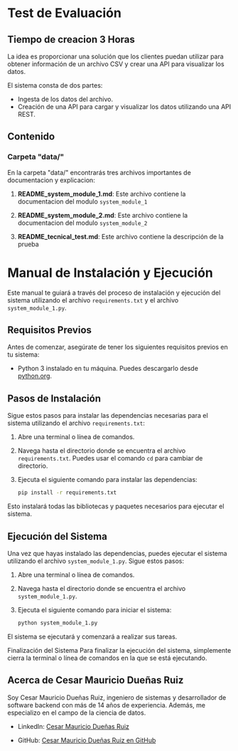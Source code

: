# Test de Evaluación 
## Tiempo de creacion 3 Horas
La idea es proporcionar una solución que los clientes puedan utilizar para obtener información de un archivo CSV y crear una API para visualizar los datos.

El sistema consta de dos partes:

- Ingesta de los datos del archivo.
- Creación de una API para cargar y visualizar los datos utilizando una API REST.

## Contenido

### Carpeta "data/"

En la carpeta "data/" encontrarás tres archivos importantes de documentacion y explicacion:

1. **README_system_module_1.md**: Este archivo contiene la documentacion del modulo `system_module_1`

2. **README_system_module_2.md**: Este archivo contiene la documentacion del modulo `system_module_2`

3. **README_tecnical_test.md**: Este archivo contiene la descripción de la prueba 


# Manual de Instalación y Ejecución

Este manual te guiará a través del proceso de instalación y ejecución del sistema utilizando el archivo `requirements.txt` y el archivo `system_module_1.py`.

## Requisitos Previos

Antes de comenzar, asegúrate de tener los siguientes requisitos previos en tu sistema:

- Python 3 instalado en tu máquina. Puedes descargarlo desde [python.org](https://www.python.org/downloads/).

## Pasos de Instalación

Sigue estos pasos para instalar las dependencias necesarias para el sistema utilizando el archivo `requirements.txt`:

1. Abre una terminal o línea de comandos.

2. Navega hasta el directorio donde se encuentra el archivo `requirements.txt`. Puedes usar el comando `cd` para cambiar de directorio.

3. Ejecuta el siguiente comando para instalar las dependencias:

   ```bash
   pip install -r requirements.txt
   ```


Esto instalará todas las bibliotecas y paquetes necesarios para ejecutar el sistema.

## Ejecución del Sistema

Una vez que hayas instalado las dependencias, puedes ejecutar el sistema utilizando el archivo `system_module_1.py`. Sigue estos pasos:

1. Abre una terminal o línea de comandos.

2. Navega hasta el directorio donde se encuentra el archivo `system_module_1.py`.

3. Ejecuta el siguiente comando para iniciar el sistema:

   ```bash
   python system_module_1.py
   ```
El sistema se ejecutará y comenzará a realizar sus tareas.

Finalización del Sistema
Para finalizar la ejecución del sistema, simplemente cierra la terminal o línea de comandos en la que se está ejecutando.


## Acerca de Cesar Mauricio Dueñas Ruiz

Soy Cesar Mauricio Dueñas Ruiz, ingeniero de sistemas y desarrollador de software backend con más de 14 años de experiencia. Además, me especializo en el campo de la ciencia de datos.

- LinkedIn: [Cesar Mauricio Dueñas Ruiz](https://www.linkedin.com/in/cesarmauriciodr/)

- GitHub: [Cesar Mauricio Dueñas Ruiz en GitHub](https://github.com/cesarmauriciodr/)
